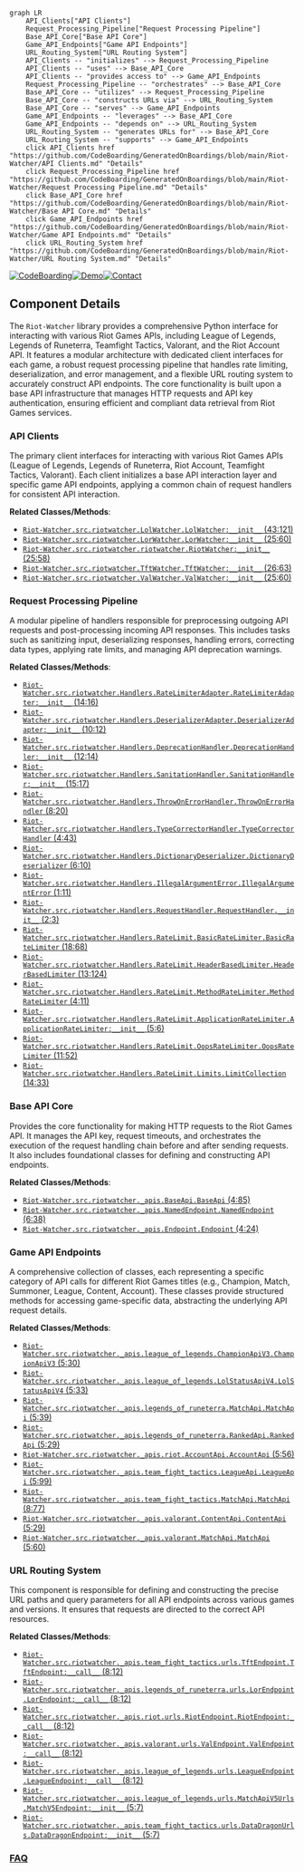 ```mermaid
graph LR
    API_Clients["API Clients"]
    Request_Processing_Pipeline["Request Processing Pipeline"]
    Base_API_Core["Base API Core"]
    Game_API_Endpoints["Game API Endpoints"]
    URL_Routing_System["URL Routing System"]
    API_Clients -- "initializes" --> Request_Processing_Pipeline
    API_Clients -- "uses" --> Base_API_Core
    API_Clients -- "provides access to" --> Game_API_Endpoints
    Request_Processing_Pipeline -- "orchestrates" --> Base_API_Core
    Base_API_Core -- "utilizes" --> Request_Processing_Pipeline
    Base_API_Core -- "constructs URLs via" --> URL_Routing_System
    Base_API_Core -- "serves" --> Game_API_Endpoints
    Game_API_Endpoints -- "leverages" --> Base_API_Core
    Game_API_Endpoints -- "depends on" --> URL_Routing_System
    URL_Routing_System -- "generates URLs for" --> Base_API_Core
    URL_Routing_System -- "supports" --> Game_API_Endpoints
    click API_Clients href "https://github.com/CodeBoarding/GeneratedOnBoardings/blob/main/Riot-Watcher/API Clients.md" "Details"
    click Request_Processing_Pipeline href "https://github.com/CodeBoarding/GeneratedOnBoardings/blob/main/Riot-Watcher/Request Processing Pipeline.md" "Details"
    click Base_API_Core href "https://github.com/CodeBoarding/GeneratedOnBoardings/blob/main/Riot-Watcher/Base API Core.md" "Details"
    click Game_API_Endpoints href "https://github.com/CodeBoarding/GeneratedOnBoardings/blob/main/Riot-Watcher/Game API Endpoints.md" "Details"
    click URL_Routing_System href "https://github.com/CodeBoarding/GeneratedOnBoardings/blob/main/Riot-Watcher/URL Routing System.md" "Details"
```
[![CodeBoarding](https://img.shields.io/badge/Generated%20by-CodeBoarding-9cf?style=flat-square)](https://github.com/CodeBoarding/GeneratedOnBoardings)[![Demo](https://img.shields.io/badge/Try%20our-Demo-blue?style=flat-square)](https://www.codeboarding.org/demo)[![Contact](https://img.shields.io/badge/Contact%20us%20-%20contact@codeboarding.org-lightgrey?style=flat-square)](mailto:contact@codeboarding.org)

## Component Details

The `Riot-Watcher` library provides a comprehensive Python interface for interacting with various Riot Games APIs, including League of Legends, Legends of Runeterra, Teamfight Tactics, Valorant, and the Riot Account API. It features a modular architecture with dedicated client interfaces for each game, a robust request processing pipeline that handles rate limiting, deserialization, and error management, and a flexible URL routing system to accurately construct API endpoints. The core functionality is built upon a base API infrastructure that manages HTTP requests and API key authentication, ensuring efficient and compliant data retrieval from Riot Games services.

### API Clients
The primary client interfaces for interacting with various Riot Games APIs (League of Legends, Legends of Runeterra, Riot Account, Teamfight Tactics, Valorant). Each client initializes a base API interaction layer and specific game API endpoints, applying a common chain of request handlers for consistent API interaction.


**Related Classes/Methods**:

- <a href="https://github.com/pseudonym117/Riot-Watcher/blob/master/src/riotwatcher/LolWatcher.py#L43-L121" target="_blank" rel="noopener noreferrer">`Riot-Watcher.src.riotwatcher.LolWatcher.LolWatcher:__init__` (43:121)</a>
- <a href="https://github.com/pseudonym117/Riot-Watcher/blob/master/src/riotwatcher/LorWatcher.py#L25-L60" target="_blank" rel="noopener noreferrer">`Riot-Watcher.src.riotwatcher.LorWatcher.LorWatcher:__init__` (25:60)</a>
- <a href="https://github.com/pseudonym117/Riot-Watcher/blob/master/src/riotwatcher/riotwatcher.py#L25-L58" target="_blank" rel="noopener noreferrer">`Riot-Watcher.src.riotwatcher.riotwatcher.RiotWatcher:__init__` (25:58)</a>
- <a href="https://github.com/pseudonym117/Riot-Watcher/blob/master/src/riotwatcher/TftWatcher.py#L26-L63" target="_blank" rel="noopener noreferrer">`Riot-Watcher.src.riotwatcher.TftWatcher.TftWatcher:__init__` (26:63)</a>
- <a href="https://github.com/pseudonym117/Riot-Watcher/blob/master/src/riotwatcher/ValWatcher.py#L25-L60" target="_blank" rel="noopener noreferrer">`Riot-Watcher.src.riotwatcher.ValWatcher.ValWatcher:__init__` (25:60)</a>


### Request Processing Pipeline
A modular pipeline of handlers responsible for preprocessing outgoing API requests and post-processing incoming API responses. This includes tasks such as sanitizing input, deserializing responses, handling errors, correcting data types, applying rate limits, and managing API deprecation warnings.


**Related Classes/Methods**:

- <a href="https://github.com/pseudonym117/Riot-Watcher/blob/master/src/riotwatcher/Handlers/RateLimiterAdapter.py#L14-L16" target="_blank" rel="noopener noreferrer">`Riot-Watcher.src.riotwatcher.Handlers.RateLimiterAdapter.RateLimiterAdapter:__init__` (14:16)</a>
- <a href="https://github.com/pseudonym117/Riot-Watcher/blob/master/src/riotwatcher/Handlers/DeserializerAdapter.py#L10-L12" target="_blank" rel="noopener noreferrer">`Riot-Watcher.src.riotwatcher.Handlers.DeserializerAdapter.DeserializerAdapter:__init__` (10:12)</a>
- <a href="https://github.com/pseudonym117/Riot-Watcher/blob/master/src/riotwatcher/Handlers/DeprecationHandler.py#L12-L14" target="_blank" rel="noopener noreferrer">`Riot-Watcher.src.riotwatcher.Handlers.DeprecationHandler.DeprecationHandler:__init__` (12:14)</a>
- <a href="https://github.com/pseudonym117/Riot-Watcher/blob/master/src/riotwatcher/Handlers/SanitationHandler.py#L15-L17" target="_blank" rel="noopener noreferrer">`Riot-Watcher.src.riotwatcher.Handlers.SanitationHandler.SanitationHandler:__init__` (15:17)</a>
- <a href="https://github.com/pseudonym117/Riot-Watcher/blob/master/src/riotwatcher/Handlers/ThrowOnErrorHandler.py#L8-L20" target="_blank" rel="noopener noreferrer">`Riot-Watcher.src.riotwatcher.Handlers.ThrowOnErrorHandler.ThrowOnErrorHandler` (8:20)</a>
- <a href="https://github.com/pseudonym117/Riot-Watcher/blob/master/src/riotwatcher/Handlers/TypeCorrectorHandler.py#L4-L43" target="_blank" rel="noopener noreferrer">`Riot-Watcher.src.riotwatcher.Handlers.TypeCorrectorHandler.TypeCorrectorHandler` (4:43)</a>
- <a href="https://github.com/pseudonym117/Riot-Watcher/blob/master/src/riotwatcher/Handlers/DictionaryDeserializer.py#L6-L10" target="_blank" rel="noopener noreferrer">`Riot-Watcher.src.riotwatcher.Handlers.DictionaryDeserializer.DictionaryDeserializer` (6:10)</a>
- <a href="https://github.com/pseudonym117/Riot-Watcher/blob/master/src/riotwatcher/Handlers/IllegalArgumentError.py#L1-L11" target="_blank" rel="noopener noreferrer">`Riot-Watcher.src.riotwatcher.Handlers.IllegalArgumentError.IllegalArgumentError` (1:11)</a>
- <a href="https://github.com/pseudonym117/Riot-Watcher/blob/master/src/riotwatcher/Handlers/RequestHandler.py#L2-L3" target="_blank" rel="noopener noreferrer">`Riot-Watcher.src.riotwatcher.Handlers.RequestHandler.RequestHandler.__init__` (2:3)</a>
- <a href="https://github.com/pseudonym117/Riot-Watcher/blob/master/src/riotwatcher/Handlers/RateLimit/BasicRateLimiter.py#L18-L68" target="_blank" rel="noopener noreferrer">`Riot-Watcher.src.riotwatcher.Handlers.RateLimit.BasicRateLimiter.BasicRateLimiter` (18:68)</a>
- <a href="https://github.com/pseudonym117/Riot-Watcher/blob/master/src/riotwatcher/Handlers/RateLimit/HeaderBasedLimiter.py#L13-L124" target="_blank" rel="noopener noreferrer">`Riot-Watcher.src.riotwatcher.Handlers.RateLimit.HeaderBasedLimiter.HeaderBasedLimiter` (13:124)</a>
- <a href="https://github.com/pseudonym117/Riot-Watcher/blob/master/src/riotwatcher/Handlers/RateLimit/MethodRateLimiter.py#L4-L11" target="_blank" rel="noopener noreferrer">`Riot-Watcher.src.riotwatcher.Handlers.RateLimit.MethodRateLimiter.MethodRateLimiter` (4:11)</a>
- <a href="https://github.com/pseudonym117/Riot-Watcher/blob/master/src/riotwatcher/Handlers/RateLimit/ApplicationRateLimiter.py#L5-L6" target="_blank" rel="noopener noreferrer">`Riot-Watcher.src.riotwatcher.Handlers.RateLimit.ApplicationRateLimiter.ApplicationRateLimiter:__init__` (5:6)</a>
- <a href="https://github.com/pseudonym117/Riot-Watcher/blob/master/src/riotwatcher/Handlers/RateLimit/OopsRateLimiter.py#L11-L52" target="_blank" rel="noopener noreferrer">`Riot-Watcher.src.riotwatcher.Handlers.RateLimit.OopsRateLimiter.OopsRateLimiter` (11:52)</a>
- <a href="https://github.com/pseudonym117/Riot-Watcher/blob/master/src/riotwatcher/Handlers/RateLimit/Limits.py#L14-L33" target="_blank" rel="noopener noreferrer">`Riot-Watcher.src.riotwatcher.Handlers.RateLimit.Limits.LimitCollection` (14:33)</a>


### Base API Core
Provides the core functionality for making HTTP requests to the Riot Games API. It manages the API key, request timeouts, and orchestrates the execution of the request handling chain before and after sending requests. It also includes foundational classes for defining and constructing API endpoints.


**Related Classes/Methods**:

- <a href="https://github.com/pseudonym117/Riot-Watcher/blob/master/src/riotwatcher/_apis/BaseApi.py#L4-L85" target="_blank" rel="noopener noreferrer">`Riot-Watcher.src.riotwatcher._apis.BaseApi.BaseApi` (4:85)</a>
- <a href="https://github.com/pseudonym117/Riot-Watcher/blob/master/src/riotwatcher/_apis/NamedEndpoint.py#L6-L38" target="_blank" rel="noopener noreferrer">`Riot-Watcher.src.riotwatcher._apis.NamedEndpoint.NamedEndpoint` (6:38)</a>
- <a href="https://github.com/pseudonym117/Riot-Watcher/blob/master/src/riotwatcher/_apis/Endpoint.py#L4-L24" target="_blank" rel="noopener noreferrer">`Riot-Watcher.src.riotwatcher._apis.Endpoint.Endpoint` (4:24)</a>


### Game API Endpoints
A comprehensive collection of classes, each representing a specific category of API calls for different Riot Games titles (e.g., Champion, Match, Summoner, League, Content, Account). These classes provide structured methods for accessing game-specific data, abstracting the underlying API request details.


**Related Classes/Methods**:

- <a href="https://github.com/pseudonym117/Riot-Watcher/blob/master/src/riotwatcher/_apis/league_of_legends/ChampionApiV3.py#L5-L30" target="_blank" rel="noopener noreferrer">`Riot-Watcher.src.riotwatcher._apis.league_of_legends.ChampionApiV3.ChampionApiV3` (5:30)</a>
- <a href="https://github.com/pseudonym117/Riot-Watcher/blob/master/src/riotwatcher/_apis/league_of_legends/LolStatusApiV4.py#L5-L33" target="_blank" rel="noopener noreferrer">`Riot-Watcher.src.riotwatcher._apis.league_of_legends.LolStatusApiV4.LolStatusApiV4` (5:33)</a>
- <a href="https://github.com/pseudonym117/Riot-Watcher/blob/master/src/riotwatcher/_apis/legends_of_runeterra/MatchApi.py#L5-L39" target="_blank" rel="noopener noreferrer">`Riot-Watcher.src.riotwatcher._apis.legends_of_runeterra.MatchApi.MatchApi` (5:39)</a>
- <a href="https://github.com/pseudonym117/Riot-Watcher/blob/master/src/riotwatcher/_apis/legends_of_runeterra/RankedApi.py#L5-L29" target="_blank" rel="noopener noreferrer">`Riot-Watcher.src.riotwatcher._apis.legends_of_runeterra.RankedApi.RankedApi` (5:29)</a>
- <a href="https://github.com/pseudonym117/Riot-Watcher/blob/master/src/riotwatcher/_apis/riot/AccountApi.py#L5-L56" target="_blank" rel="noopener noreferrer">`Riot-Watcher.src.riotwatcher._apis.riot.AccountApi.AccountApi` (5:56)</a>
- <a href="https://github.com/pseudonym117/Riot-Watcher/blob/master/src/riotwatcher/_apis/team_fight_tactics/LeagueApi.py#L5-L99" target="_blank" rel="noopener noreferrer">`Riot-Watcher.src.riotwatcher._apis.team_fight_tactics.LeagueApi.LeagueApi` (5:99)</a>
- <a href="https://github.com/pseudonym117/Riot-Watcher/blob/master/src/riotwatcher/_apis/team_fight_tactics/MatchApi.py#L8-L77" target="_blank" rel="noopener noreferrer">`Riot-Watcher.src.riotwatcher._apis.team_fight_tactics.MatchApi.MatchApi` (8:77)</a>
- <a href="https://github.com/pseudonym117/Riot-Watcher/blob/master/src/riotwatcher/_apis/valorant/ContentApi.py#L5-L29" target="_blank" rel="noopener noreferrer">`Riot-Watcher.src.riotwatcher._apis.valorant.ContentApi.ContentApi` (5:29)</a>
- <a href="https://github.com/pseudonym117/Riot-Watcher/blob/master/src/riotwatcher/_apis/valorant/MatchApi.py#L5-L60" target="_blank" rel="noopener noreferrer">`Riot-Watcher.src.riotwatcher._apis.valorant.MatchApi.MatchApi` (5:60)</a>


### URL Routing System
This component is responsible for defining and constructing the precise URL paths and query parameters for all API endpoints across various games and versions. It ensures that requests are directed to the correct API resources.


**Related Classes/Methods**:

- <a href="https://github.com/pseudonym117/Riot-Watcher/blob/master/src/riotwatcher/_apis/team_fight_tactics/urls/TftEndpoint.py#L8-L12" target="_blank" rel="noopener noreferrer">`Riot-Watcher.src.riotwatcher._apis.team_fight_tactics.urls.TftEndpoint.TftEndpoint:__call__` (8:12)</a>
- <a href="https://github.com/pseudonym117/Riot-Watcher/blob/master/src/riotwatcher/_apis/legends_of_runeterra/urls/LorEndpoint.py#L8-L12" target="_blank" rel="noopener noreferrer">`Riot-Watcher.src.riotwatcher._apis.legends_of_runeterra.urls.LorEndpoint.LorEndpoint:__call__` (8:12)</a>
- <a href="https://github.com/pseudonym117/Riot-Watcher/blob/master/src/riotwatcher/_apis/riot/urls/RiotEndpoint.py#L8-L12" target="_blank" rel="noopener noreferrer">`Riot-Watcher.src.riotwatcher._apis.riot.urls.RiotEndpoint.RiotEndpoint:__call__` (8:12)</a>
- <a href="https://github.com/pseudonym117/Riot-Watcher/blob/master/src/riotwatcher/_apis/valorant/urls/ValEndpoint.py#L8-L12" target="_blank" rel="noopener noreferrer">`Riot-Watcher.src.riotwatcher._apis.valorant.urls.ValEndpoint.ValEndpoint:__call__` (8:12)</a>
- <a href="https://github.com/pseudonym117/Riot-Watcher/blob/master/src/riotwatcher/_apis/league_of_legends/urls/LeagueEndpoint.py#L8-L12" target="_blank" rel="noopener noreferrer">`Riot-Watcher.src.riotwatcher._apis.league_of_legends.urls.LeagueEndpoint.LeagueEndpoint:__call__` (8:12)</a>
- <a href="https://github.com/pseudonym117/Riot-Watcher/blob/master/src/riotwatcher/_apis/league_of_legends/urls/MatchApiV5Urls.py#L5-L7" target="_blank" rel="noopener noreferrer">`Riot-Watcher.src.riotwatcher._apis.league_of_legends.urls.MatchApiV5Urls.MatchV5Endpoint:__init__` (5:7)</a>
- <a href="https://github.com/pseudonym117/Riot-Watcher/blob/master/src/riotwatcher/_apis/team_fight_tactics/urls/DataDragonUrls.py#L5-L7" target="_blank" rel="noopener noreferrer">`Riot-Watcher.src.riotwatcher._apis.team_fight_tactics.urls.DataDragonUrls.DataDragonEndpoint:__init__` (5:7)</a>




### [FAQ](https://github.com/CodeBoarding/GeneratedOnBoardings/tree/main?tab=readme-ov-file#faq)